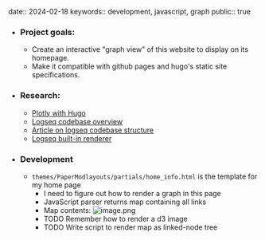 date:: 2024-02-18
keywords:: development, javascript, graph
public:: true

- ### Project goals:
	- Create an interactive "graph view" of this website to display on its homepage.
	- Make it compatible with github pages and hugo's static site specifications.
- ### Research:
	- [Plotly with Hugo](https://mertbakir.gitlab.io/hugo/plotly-with-hugo/)
	- [Logseq codebase overview](https://github.com/logseq/logseq/blob/master/CODEBASE_OVERVIEW.md)
	- [Article on logseq codebase structure](https://docs.logseq.com/#/page/The%20Refactoring%20Of%20Logseq)
	- [Logseq built-in renderer](https://github.com/logseq/logseq/blob/master/src/main/frontend/extensions/graph/pixi.cljs)
- ### Development
	- `themes/PaperModlayouts/partials/home_info.html` is the template for my home page
		- I need to figure out how to render a graph in this page
		- JavaScript parser returns map containing all links
		- Map contents:
		  ![image.png](../assets/image_1708282777080_0.png)
		- TODO Remember how to render a d3 image
		- TODO Write script to render map as linked-node tree